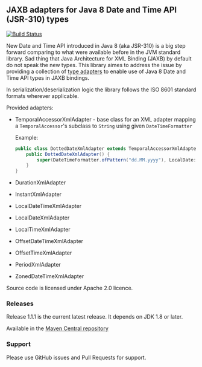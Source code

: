 JAXB adapters for Java 8 Date and Time API (JSR-310) types
---------

[![Build Status](https://travis-ci.org/migesok/jaxb-java-time-adapters.svg?branch=master)](https://travis-ci.org/migesok/jaxb-java-time-adapters)

New Date and Time API introduced in Java 8 (aka JSR-310) is a big step forward comparing to what were available before in the JVM standard library. Sad thing that Java Architecture for XML Binding (JAXB) by default do not speak the new types. This library aimes to address the issue by providing a collection of [type adapters](http://docs.oracle.com/javase/8/docs/api/javax/xml/bind/annotation/adapters/XmlAdapter.html) to enable use of Java 8 Date and Time API types in JAXB bindings.

In serialization/deserialization logic the library follows the ISO 8601 standard formats wherever applicable.

Provided adapters:
* TemporalAccessorXmlAdapter - base class for an XML adapter mapping a `TemporalAccessor`'s subclass to `String` using given `DateTimeFormatter`

  Example:
  ```java
  public class DottedDateXmlAdapter extends TemporalAccessorXmlAdapter<LocalDate> {
      public DottedDateXmlAdapter() {
          super(DateTimeFormatter.ofPattern("dd.MM.yyyy"), LocalDate::from);
      }
  }
  ```
* DurationXmlAdapter
* InstantXmlAdapter
* LocalDateTimeXmlAdapter
* LocalDateXmlAdapter
* LocalTimeXmlAdapter
* OffsetDateTimeXmlAdapter
* OffsetTimeXmlAdapter
* PeriodXmlAdapter
* ZonedDateTimeXmlAdapter

Source code is licensed under Apache 2.0 licence.

### Releases
Release 1.1.1 is the current latest release.
It depends on JDK 1.8 or later.

Available in the [Maven Central repository](http://search.maven.org/#artifactdetails|com.migesok|jaxb-java-time-adapters|1.1.1|jar)

### Support
Please use GitHub issues and Pull Requests for support.
